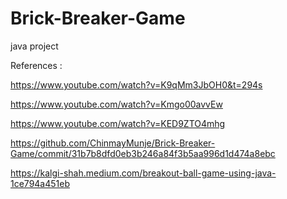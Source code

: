 # Brick-Breaker-Game
java project


References :

https://www.youtube.com/watch?v=K9qMm3JbOH0&t=294s

https://www.youtube.com/watch?v=Kmgo00avvEw


https://www.youtube.com/watch?v=KED9ZTO4mhg

https://github.com/ChinmayMunje/Brick-Breaker-Game/commit/31b7b8dfd0eb3b246a84f3b5aa996d1d474a8ebc


https://kalgi-shah.medium.com/breakout-ball-game-using-java-1ce794a451eb
